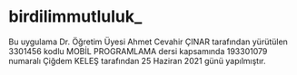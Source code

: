 # birdilimmutluluk_
Bu uygulama Dr. Öğretim Üyesi Ahmet Cevahir ÇINAR tarafından yürütülen 3301456 kodlu MOBİL PROGRAMLAMA dersi kapsamında 193301079 numaralı Çiğdem KELEŞ tarafından 25 Haziran 2021 günü yapılmıştır.
